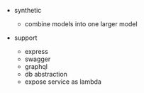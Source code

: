 
- synthetic
	- combine models into one larger model
 
- support
	- express
	- swagger
	- graphql
	- db abstraction
	- expose service as lambda